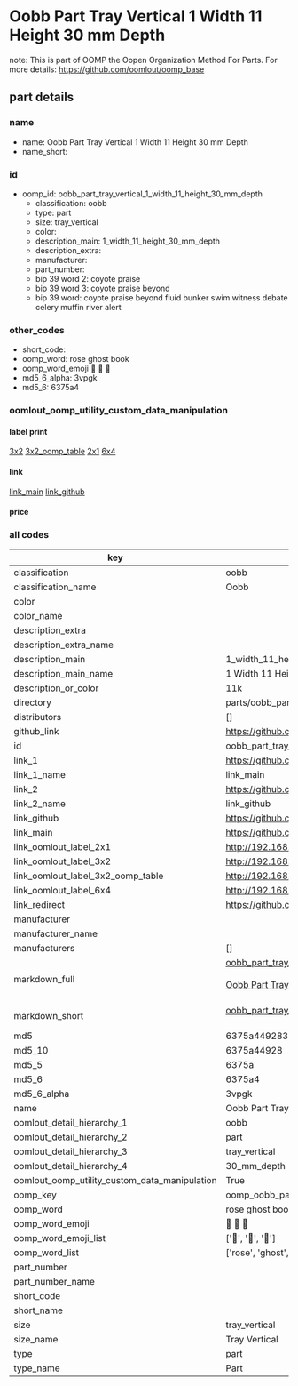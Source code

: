 # Oobb Part Tray Vertical 1 Width 11 Height 30 mm Depth  

note: This is part of OOMP the Oopen Organization Method For Parts. For more details: https://github.com/oomlout/oomp_base

##  part details
  







### name
* name: Oobb Part Tray Vertical 1 Width 11 Height 30 mm Depth
* name_short: 
### id
* oomp_id: oobb_part_tray_vertical_1_width_11_height_30_mm_depth
  * classification: oobb
  * type: part
  * size: tray_vertical
  * color: 
  * description_main: 1_width_11_height_30_mm_depth
  * description_extra: 
  * manufacturer: 
  * part_number: 
  * bip 39 word 2: coyote praise
  * bip 39 word 3: coyote praise beyond
  * bip 39 word: coyote praise beyond fluid bunker swim witness debate celery muffin river alert

### other_codes
* short_code: 
* oomp_word: rose ghost book
* oomp_word_emoji :rose: :ghost: :book:
* md5_6_alpha: 3vpgk
* md5_6: 6375a4






### oomlout_oomp_utility_custom_data_manipulation
#### label print
[3x2](http://192.168.1.245:1112/?label=oomp%203vpgk)
[3x2_oomp_table](http://192.168.1.108:1112/?label=oomp%203vpgk)
[2x1](http://192.168.1.242:1112/?label=oomp%203vpgk)
[6x4](http://192.168.1.55:1112/?label=oomp%203vpgk)    

#### link

[link_main](https://github.com/oomlout/oomlout_oomp_version_1_messy/tree/main/parts/oobb_part_tray_vertical_1_width_11_height_30_mm_depth) [link_github](https://github.com/oomlout/oomlout_oomp_version_1_messy/tree/main/parts/oobb_part_tray_vertical_1_width_11_height_30_mm_depth)                             

#### price







### all codes 
| key | value |  
| --- | --- |  
| classification | oobb |  
| classification_name | Oobb |  
| color |  |  
| color_name |  |  
| description_extra |  |  
| description_extra_name |  |  
| description_main | 1_width_11_height_30_mm_depth |  
| description_main_name | 1 Width 11 Height 30 mm Depth |  
| description_or_color | 11k |  
| directory | parts/oobb_part_tray_vertical_1_width_11_height_30_mm_depth |  
| distributors | [] |  
| github_link | https://github.com/oomlout/oomlout_oomp_part_src/tree/main/parts/oobb_part_tray_vertical_1_width_11_height_30_mm_depth |  
| id | oobb_part_tray_vertical_1_width_11_height_30_mm_depth |  
| link_1 | https://github.com/oomlout/oomlout_oomp_version_1_messy/tree/main/parts/oobb_part_tray_vertical_1_width_11_height_30_mm_depth |  
| link_1_name | link_main |  
| link_2 | https://github.com/oomlout/oomlout_oomp_version_1_messy/tree/main/parts/oobb_part_tray_vertical_1_width_11_height_30_mm_depth |  
| link_2_name | link_github |  
| link_github | https://github.com/oomlout/oomlout_oomp_version_1_messy/tree/main/parts/oobb_part_tray_vertical_1_width_11_height_30_mm_depth |  
| link_main | https://github.com/oomlout/oomlout_oomp_version_1_messy/tree/main/parts/oobb_part_tray_vertical_1_width_11_height_30_mm_depth |  
| link_oomlout_label_2x1 | http://192.168.1.242:1112/?label=oomp%203vpgk |  
| link_oomlout_label_3x2 | http://192.168.1.245:1112/?label=oomp%203vpgk |  
| link_oomlout_label_3x2_oomp_table | http://192.168.1.108:1112/?label=oomp%203vpgk |  
| link_oomlout_label_6x4 | http://192.168.1.55:1112/?label=oomp%203vpgk |  
| link_redirect | https://github.com/oomlout/oomlout_oomp_version_1_messy/tree/main/parts/oobb_part_tray_vertical_1_width_11_height_30_mm_depth |  
| manufacturer |  |  
| manufacturer_name |  |  
| manufacturers | [] |  
| markdown_full | [oobb_part_tray_vertical_1_width_11_height_30_mm_depth](none)<br>[](none)<br>[Oobb Part Tray Vertical 1 Width 11 Height 30 Mm Depth](none)<br><br> |  
| markdown_short | [oobb_part_tray_vertical_1_width_11_height_30_mm_depth](none)<br><br> |  
| md5 | 6375a44928385f976f8f359a2baa618d |  
| md5_10 | 6375a44928 |  
| md5_5 | 6375a |  
| md5_6 | 6375a4 |  
| md5_6_alpha | 3vpgk |  
| name | Oobb Part Tray Vertical 1 Width 11 Height 30 mm Depth |  
| oomlout_detail_hierarchy_1 | oobb |  
| oomlout_detail_hierarchy_2 | part |  
| oomlout_detail_hierarchy_3 | tray_vertical |  
| oomlout_detail_hierarchy_4 | 30_mm_depth |  
| oomlout_oomp_utility_custom_data_manipulation | True |  
| oomp_key | oomp_oobb_part_tray_vertical_1_width_11_height_30_mm_depth |  
| oomp_word | rose ghost book |  
| oomp_word_emoji | :rose: :ghost: :book: |  
| oomp_word_emoji_list | [':rose:', ':ghost:', ':book:'] |  
| oomp_word_list | ['rose', 'ghost', 'book'] |  
| part_number |  |  
| part_number_name |  |  
| short_code |  |  
| short_name |  |  
| size | tray_vertical |  
| size_name | Tray Vertical |  
| type | part |  
| type_name | Part |  
